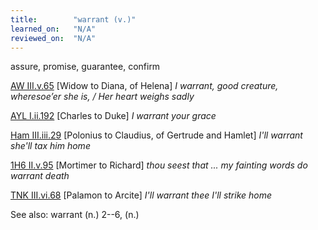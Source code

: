 ```yaml
---
title:        "warrant (v.)"
learned_on:   "N/A"
reviewed_on:  "N/A"
---
```


assure, promise, guarantee, confirm

[AW III.v.65](https://www.shakespeareswords.com/Public/Play.aspx?Act=3&Scene=5&WorkId=30#222342) \[Widow to Diana, of Helena\] *I warrant, good creature, wheresoe’er she is, / Her heart weighs sadly*

[AYL I.ii.192](https://www.shakespeareswords.com/Public/Play.aspx?Act=1&Scene=2&WorkId=26#205023) \[Charles to Duke\] *I warrant your grace*

[Ham III.iii.29](https://www.shakespeareswords.com/Public/Play.aspx?Act=3&Scene=3&WorkId=2#117929) \[Polonius to Claudius, of Gertrude and Hamlet\] *I'll warrant she'll tax him home*

[1H6 II.v.95](https://www.shakespeareswords.com/Public/Play.aspx?Act=2&Scene=5&WorkId=25#202304) \[Mortimer to Richard\] *thou seest that ... my fainting words do warrant death*

[TNK III.vi.68](https://www.shakespeareswords.com/Public/Play.aspx?Act=3&Scene=6&WorkId=37#251373) \[Palamon to Arcite\] *I'll warrant thee I'll strike home*

See also: warrant (n.) 2--6, (n.)

